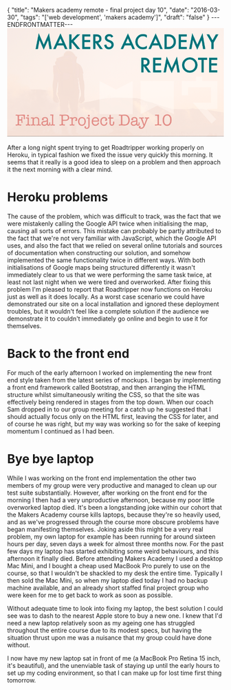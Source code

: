 {
  "title": "Makers academy remote - final project day 10",
  "date": "2016-03-30",
  "tags": "['web development', 'makers academy']",
  "draft": "false"
}
---ENDFRONTMATTER---
![Makers Academy remote final project day 10](media/makers-academy-remote-final-project-day-10-header.png "Makers Academy remote final project day 10")

After a long night spent trying to get Roadtripper working properly on Heroku, in typical fashion we fixed the issue very quickly this morning. It seems that it really is a good idea to sleep on a problem and then approach it the next morning with a clear mind.

# Heroku problems

The cause of the problem, which was difficult to track, was the fact that we were mistakenly calling the Google API twice when initialising the map, causing all sorts of errors. This mistake can probably be partly attributed to the fact that we're not very familiar with JavaScript, which the Google API uses, and also the fact that we relied on several online tutorials and sources of documentation when constructing our solution, and somehow implemented the same functionality twice in different ways. With both initialisations of Google maps being structured differently it wasn't immediately clear to us that we were performing the same task twice, at least not last night when we were tired and overworked. After fixing this problem I'm pleased to report that Roadtripper now functions on Heroku just as well as it does locally. As a worst case scenario we could have demonstrated our site on a local installation and ignored these deployment troubles, but it wouldn't feel like a complete solution if the audience we demonstrate it to couldn't immediately go online and begin to use it for themselves.

# Back to the front end

For much of the early afternoon I worked on implementing the new front end style taken from the latest series of mockups. I began by implementing a front end framework called Bootstrap, and then arranging the HTML structure whilst simultaneously writing the CSS, so that the site was effectively being rendered in stages from the top down. When our coach Sam dropped in to our group meeting for a catch up he suggested that I should actually focus only on the HTML first, leaving the CSS for later, and of course he was right, but my way was working so for the sake of keeping momentum I continued as I had been.

# Bye bye laptop

While I was working on the front end implementation the other two members of my group were very productive and managed to clean up our test suite substantially. However, after working on the front end for the morning I then had a very unproductive afternoon, because my poor little overworked laptop died. It's been a longstanding joke within our cohort that the Makers Academy course kills laptops, because they're so heavily used, and as we've progressed through the course more obscure problems have began manifesting themselves. Joking aside this might be a very real problem, my own laptop for example has been running for around sixteen hours per day, seven days a week for almost three months now. For the past few days my laptop has started exhibiting some weird behaviours, and this afternoon it finally died. Before attending Makers Academy I used a desktop Mac Mini, and I bought a cheap used MacBook Pro purely to use on the course, so that I wouldn't be shackled to my desk the entire time. Typically I then sold the Mac Mini, so when my laptop died today I had no backup machine available, and an already short staffed final project group who were keen for me to get back to work as soon as possible.

Without adequate time to look into fixing my laptop, the best solution I could see was to dash to the nearest Apple store to buy a new one. I knew that I'd need a new laptop relatively soon as my ageing one has struggled throughout the entire course due to its modest specs, but having the situation thrust upon me was a nuisance that my group could have done without.

I now have my new laptop sat in front of me (a MacBook Pro Retina 15 inch, it's beautiful), and the unenviable task of staying up until the early hours to set up my coding environment, so that I can make up for lost time first thing tomorrow.